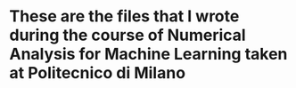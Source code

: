 # These are the files that I wrote during the course of Numerical Analysis for Machine Learning taken at Politecnico di Milano
